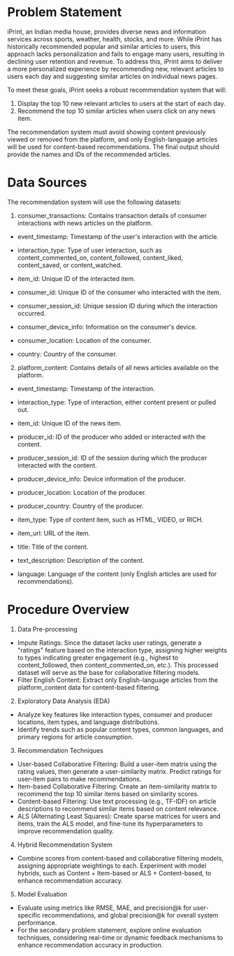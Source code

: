# Problem Statement

iPrint, an Indian media house, provides diverse news and information services across sports, weather, health, stocks, and more. While iPrint has historically recommended popular and similar articles to users, this approach lacks personalization and fails to engage many users, resulting in declining user retention and revenue. To address this, iPrint aims to deliver a more personalized experience by recommending new, relevant articles to users each day and suggesting similar articles on individual news pages.

To meet these goals, iPrint seeks a robust recommendation system that will:

1.  Display the top 10 new relevant articles to users at the start of each day.
2. Recommend the top 10 similar articles when users click on any news item.

The recommendation system must avoid showing content previously viewed or removed from the platform, and only English-language articles will be used for content-based recommendations. The final output should provide the names and IDs of the recommended articles.

# Data Sources
The recommendation system will use the following datasets:

1. consumer_transactions: Contains transaction details of consumer interactions with news articles on the platform.

- event_timestamp: Timestamp of the user's interaction with the article.

- interaction_type: Type of user interaction, such as content_commented_on, content_followed, 
content_liked, content_saved, or content_watched.

- item_id: Unique ID of the interacted item.

- consumer_id: Unique ID of the consumer who interacted with the item.

- consumer_session_id: Unique session ID during which the interaction occurred.

- consumer_device_info: Information on the consumer's device.

- consumer_location: Location of the consumer.

- country: Country of the consumer.

2. platform_content: Contains details of all news articles available on the platform.

- event_timestamp: Timestamp of the interaction.

- interaction_type: Type of interaction, either content present or pulled out.

- item_id: Unique ID of the news item.

- producer_id: ID of the producer who added or interacted with the content.

- producer_session_id: ID of the session during which the producer interacted with the content.

- producer_device_info: Device information of the producer.

- producer_location: Location of the producer.

- producer_country: Country of the producer.

- item_type: Type of content item, such as HTML, VIDEO, or RICH.

- item_url: URL of the item.

- title: Title of the content.

- text_description: Description of the content.

- language: Language of the content (only English articles are used for recommendations).

# Procedure Overview

1. Data Pre-processing
- Impute Ratings: Since the dataset lacks user ratings, generate a "ratings" feature based on the interaction type, assigning higher weights to types indicating greater engagement (e.g., highest to content_followed, then content_commented_on, etc.). This processed dataset will serve as the base for collaborative filtering models.
- Filter English Content: Extract only English-language articles from the platform_content data for content-based filtering.

2. Exploratory Data Analysis (EDA)
- Analyze key features like interaction types, consumer and producer locations, item types, and language distributions.
- Identify trends such as popular content types, common languages, and primary regions for article consumption.

3. Recommendation Techniques
- User-based Collaborative Filtering: Build a user-item matrix using the rating values, then generate a user-similarity matrix. Predict ratings for user-item pairs to make recommendations.
- Item-based Collaborative Filtering: Create an item-similarity matrix to recommend the top 10 similar items based on similarity scores.
- Content-based Filtering: Use text processing (e.g., TF-IDF) on article descriptions to recommend similar items based on content relevance.
- ALS (Alternating Least Squares): Create sparse matrices for users and items, train the ALS model, and fine-tune its hyperparameters to improve recommendation quality.

4. Hybrid Recommendation System
- Combine scores from content-based and collaborative filtering models, assigning appropriate weightings to each. Experiment with model hybrids, such as Content + Item-based or ALS + Content-based, to enhance recommendation accuracy.

5. Model Evaluation
- Evaluate using metrics like RMSE, MAE, and precision@k for user-specific recommendations, and global precision@k for overall system performance.
- For the secondary problem statement, explore online evaluation techniques, considering real-time or dynamic feedback mechanisms to enhance recommendation accuracy in production.